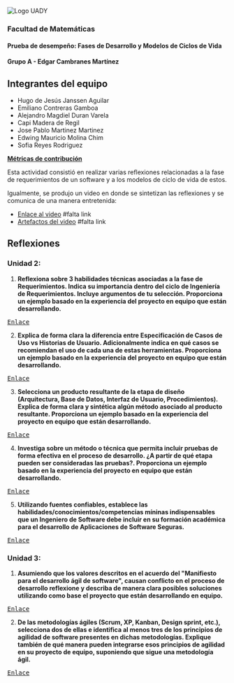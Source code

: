 
![Logo UADY](https://atsuro0.s-ul.eu/ujDIZudB)

### Facultad de Matemáticas
#### Prueba de desempeño: Fases de Desarrollo y Modelos de Ciclos de Vida
#### Grupo A - Edgar Cambranes Martínez

## Integrantes del equipo
 - Hugo de Jesús Janssen Aguilar
 - Emiliano Contreras Gamboa
 - Alejandro Magdiel Duran Varela
 - Capi Madera de Regil
 - Jose Pablo Martinez Martinez
 - Edwing Mauricio Molina Chim
 - Sofia Reyes Rodriguez

[**Métricas de contribución**](https://github.com/hjanssena/FIS-Proyecto/blob/PD2-3/Metricas-de-contribucion.md)
 
Esta actividad consistió en realizar varias reflexiones relacionadas a la fase de requerimientos de un software y a los modelos de ciclo de vida de estos.

Igualmente, se produjo un video en donde se sintetizan las reflexiones y se comunica de una manera entretenida:

- [Enlace al video](http://www.twitch.tv) #falta link
- [Artefactos del video](http://www.twitch.tv) #falta link


## Reflexiones

### Unidad 2: 
1. **Reflexiona sobre 3 habilidades técnicas asociadas a la fase de Requerimientos. Indica su importancia dentro del ciclo de Ingeniería de Requerimientos. Incluye argumentos de tu selección. Proporciona un ejemplo basado en la experiencia del proyecto en equipo que están desarrollando.**

<kbd>[Enlace](https://github.com/hjanssena/FIS-Proyecto/blob/PD2-3/Reflexiones/Unidad2-1%20-%20Habilidades%20tecnicas%20Fase%20de%20requerimientos.md)</kbd>

2. **Explica de forma clara la diferencia entre Especificación de Casos de Uso vs Historias de Usuario. Adicionalmente indica en qué casos se recomiendan el uso de cada una de estas herramientas. Proporciona un ejemplo basado en la experiencia del proyecto en equipo que están desarrollando.**

<kbd>[Enlace](https://github.com/hjanssena/FIS-Proyecto/blob/PD2-3/Reflexiones/Unidad2-2%20-%20Especificacion%20de%20casos%20de%20uso%20vs%20Historias%20de%20usuario.md)</kbd>

3. **Selecciona un producto resultante de la etapa de diseño (Arquitectura, Base de Datos, Interfaz de Usuario, Procedimientos). Explica de forma clara y sintética algún método asociado al producto resultante. Proporciona un ejemplo basado en la experiencia del proyecto en equipo que están desarrollando.**


<kbd>[Enlace](https://github.com/hjanssena/FIS-Proyecto/blob/PD2-3/Reflexiones/Unidad2-3%20-%20Producto%20resultante%20de%20etapa%20de%20diseno.md)</kbd>

4. **Investiga sobre un método o técnica que permita incluir pruebas de forma efectiva en el proceso de desarrollo. ¿A partir de qué etapa pueden ser consideradas las pruebas?. Proporciona un ejemplo basado en la experiencia del proyecto en equipo que están desarrollando.**


<kbd>[Enlace](https://github.com/hjanssena/FIS-Proyecto/blob/PD2-3/Reflexiones/Unidad2-4%20-%20Metodo%20de%20inclusion%20de%20pruebas%20en%20proceso%20de%20desarrollo.md)</kbd>

5. **Utilizando fuentes confiables, establece las habilidades/conocimientos/competencias míninas indispensables que un Ingeniero de Software debe incluir en su formación académica para el desarrollo de Aplicaciones de Software Seguras.**


<kbd>[Enlace](https://github.com/hjanssena/FIS-Proyecto/blob/PD2-3/Reflexiones/Unidad2-5%20-%20Competencias%20para%20desarrollo%20de%20aplicaciones%20seguras.md)</kbd>

### Unidad 3:

1. **Asumiendo que los valores descritos en el acuerdo del "Manifiesto para el desarrollo ágil de software", causan conflicto en el proceso de desarrollo reflexione y describa de manera clara posibles soluciones utilizando como base el proyecto que están desarrollando en equipo.**


<kbd>[Enlace](https://github.com/hjanssena/FIS-Proyecto/blob/PD2-3/Reflexiones/Unidad3-1%20-%20Manifiesto%20para%20el%20desarrollo%20agil%20de%20software.md)</kbd>

2. **De las metodologías ágiles (Scrum, XP, Kanban, Design sprint, etc.), selecciona dos de ellas e identifica al menos tres de los principios de agilidad de software presentes en dichas metodologías. Explique también de qué manera pueden integrarse esos principios de agilidad en su proyecto de equipo, suponiendo que sigue una metodología ágil.**


<kbd>[Enlace](https://github.com/hjanssena/FIS-Proyecto/blob/PD2-3/Reflexiones/Unidad3-2%20-%20Metodologias%20agiles.md)</kbd>
